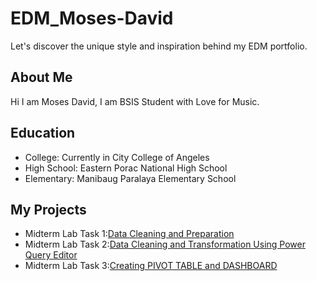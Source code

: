 # EDM_Moses-David
Let's discover the unique style and inspiration behind my EDM portfolio.

## About Me ##
Hi I am Moses David, I am BSIS Student with Love for Music.

## Education ##
- College: Currently in City College of Angeles
- High School: Eastern Porac National High School
- Elementary: Manibaug Paralaya Elementary School

## My Projects ##
- Midterm Lab Task 1:[Data Cleaning and Preparation](Midterm%20Task%201/README.md)
- Midterm Lab Task 2:[Data Cleaning and Transformation Using Power Query Editor](Midterm%20Lab%20Task%202/README.md)
- Midterm Lab Task 3:[Creating PIVOT TABLE and DASHBOARD](Midterm%20Lab%20Task%203/README.md)
